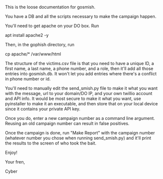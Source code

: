 This is the loose documentation for gosmish.

You have a DB and all the scripts necessary to make the campaign happen.

You'll need to get apache on your DO box. Run

apt install apache2 -y

Then, in the gophish directory, run

cp apache/\* /var/www/html 

The structure of the victims.csv file is that you need to have a unique ID, a first name, a last name, a phone number, and a role, then it'll add all those entries into gosmish.db. It won't let you add entries where there's a conflict in phone number or id.

You'll need to manually edit the send_smish.py file to make it what you want with the message, url to your domain/DO IP, and your own twillio account and API info. It would be most secure to make it what you want, use pyinstaller to make it an executable, and then store that on your local device since it contains your private API key.

Once you do, enter a new campaign number as a command line argument. Reusing an old campaign number can result in false positives.

Once the campaign is done, run "Make Report" with the campaign number (whatever number you chose when running send_smish.py) and it'll print the results to the screen of who took the bait.

Enjoy!

Your fren,

Cyber
